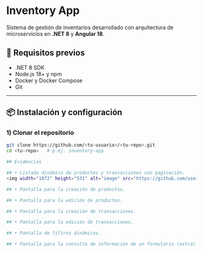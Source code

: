 # Inventory App

Sistema de gestión de inventarios desarrollado con arquitectura de microservicios en **.NET 8** y **Angular 18**.

## 🚀 Requisitos previos

- .NET 8 SDK
- Node.js 18+ y npm
- Docker y Docker Compose
- Git

---

## 📦 Instalación y configuración

### 1) Clonar el repositorio
```bash
git clone https://github.com/<tu-usuario>/<tu-repo>.git
cd <tu-repo>   # p.ej. inventory-app

## Evidencias 

## • Listado dinámico de productos y transacciones con paginación.
<img width="1072" height="531" alt="image" src="https://github.com/user-attachments/assets/50c1bfac-ad81-417c-ab1b-cf1e7541ac19" />

## • Pantalla para la creación de productos.

## • Pantalla para la edición de productos.

## • Pantalla para la creación de transacciones.

## • Pantalla para la edición de transacciones.

## • Pantalla de filtros dinámicos.

## • Pantalla para la consulta de información de un formulario (extra).

